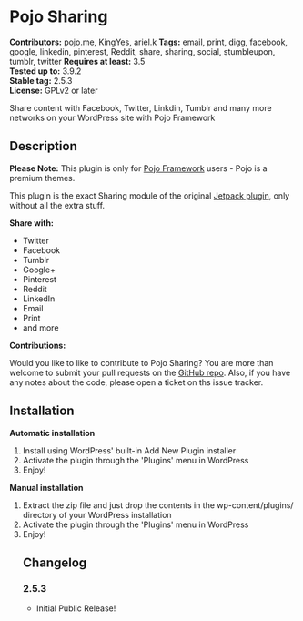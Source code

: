 # Pojo Sharing #
**Contributors:** pojo.me, KingYes, ariel.k
**Tags:** email, print, digg, facebook, google, linkedin, pinterest, Reddit, share, sharing, social, stumbleupon, tumblr, twitter
**Requires at least:** 3.5  
**Tested up to:** 3.9.2  
**Stable tag:** 2.5.3  
**License:** GPLv2 or later  

Share content with Facebook, Twitter, Linkdin, Tumblr and many more networks on your WordPress site with Pojo Framework

## Description ##

**Please Note:** This plugin is only for [Pojo Framework][1] users - Pojo is a premium themes.

This plugin is the exact Sharing module of the original [Jetpack plugin][3], only without all the extra stuff.

**Share with:**
* Twitter
* Facebook
* Tumblr
* Google+
* Pinterest
* Reddit
* LinkedIn
* Email
* Print
* and more

**Contributions:**

Would you like to like to contribute to Pojo Sharing? You are more than welcome to submit your pull requests on the [GitHub repo][2]. Also, if you have any notes about the code, please open a ticket on ths issue tracker.

 [1]: http://pojo.me/?utm_source=wp-repo&utm_medium=link&utm_campaign=sharing
 [2]: https://github.com/pojome/pojo-sharing
 [3]: http://jetpack.me/support/sharing

## Installation ##

**Automatic installation**
<ol>
	<li>Install using WordPress' built-in Add New Plugin installer</li>
	<li>Activate the plugin through the 'Plugins' menu in WordPress</li>
	<li>Enjoy!</li>
</ol>

**Manual installation**
<ol>
	<li>Extract the zip file and just drop the contents in the wp-content/plugins/ directory of your WordPress installation</li>
	<li>Activate the plugin through the 'Plugins' menu in WordPress</li>
	<li>Enjoy!</li>
</ol>
<ol>

## Changelog ##

### 2.5.3 ###
* Initial Public Release!
